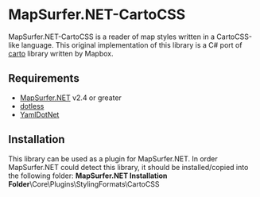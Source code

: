 # MapSurfer.NET-CartoCSS
MapSurfer.NET-CartoCSS is a reader of map styles written in a CartoCSS-like language. This original implementation of this library is a C# port of [carto](https://github.com/mapbox/carto) library written by Mapbox.

## Requirements
- [MapSurfer.NET](https://www.nuget.org/packages?q=mapsurfer.net) v2.4 or greater
- [dotless](https://github.com/dotless/dotless)
- [YamlDotNet](https://github.com/aaubry/YamlDotNet)

## Installation
This library can be used as a plugin for MapSurfer.NET. In order MapSurfer.NET could detect this library, it should be installed/copied into the following folder:
**MapSurfer.NET Installation Folder**\Core\Plugins\StylingFormats\CartoCSS 
